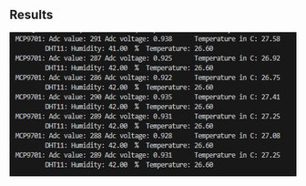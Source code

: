 ## Results
 <p align="center">
  <img width="539" height="253" src="https://github.com/rumenski11/Raspberry-Pi-Pico/blob/main/Documents/humidity.png">
</p>
